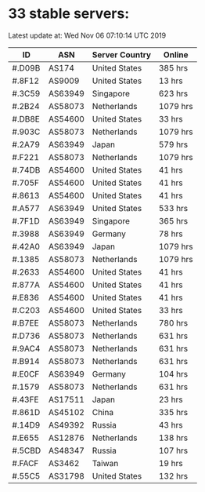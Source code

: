 # 33 stable servers:

Latest update at: Wed Nov 06 07:10:14 UTC 2019

| ID | ASN | Server Country | Online |
| -- | --- | -------------- | ------ |
| #.D09B | AS174 | United States | 385 hrs |
| #.8F12 | AS9009 | United States | 13 hrs |
| #.3C59 | AS63949 | Singapore | 623 hrs |
| #.2B24 | AS58073 | Netherlands | 1079 hrs |
| #.DB8E | AS54600 | United States | 33 hrs |
| #.903C | AS58073 | Netherlands | 1079 hrs |
| #.2A79 | AS63949 | Japan | 579 hrs |
| #.F221 | AS58073 | Netherlands | 1079 hrs |
| #.74DB | AS54600 | United States | 41 hrs |
| #.705F | AS54600 | United States | 41 hrs |
| #.8613 | AS54600 | United States | 41 hrs |
| #.A577 | AS63949 | United States | 533 hrs |
| #.7F1D | AS63949 | Singapore | 365 hrs |
| #.3988 | AS63949 | Germany | 78 hrs |
| #.42A0 | AS63949 | Japan | 1079 hrs |
| #.1385 | AS58073 | Netherlands | 1079 hrs |
| #.2633 | AS54600 | United States | 41 hrs |
| #.877A | AS54600 | United States | 41 hrs |
| #.E836 | AS54600 | United States | 41 hrs |
| #.C203 | AS54600 | United States | 33 hrs |
| #.B7EE | AS58073 | Netherlands | 780 hrs |
| #.D736 | AS58073 | Netherlands | 631 hrs |
| #.9AC4 | AS58073 | Netherlands | 631 hrs |
| #.B914 | AS58073 | Netherlands | 631 hrs |
| #.E0CF | AS63949 | Germany | 104 hrs |
| #.1579 | AS58073 | Netherlands | 631 hrs |
| #.43FE | AS17511 | Japan | 23 hrs |
| #.861D | AS45102 | China | 335 hrs |
| #.14D9 | AS49392 | Russia | 43 hrs |
| #.E655 | AS12876 | Netherlands | 138 hrs |
| #.5CBD | AS48347 | Russia | 107 hrs |
| #.FACF | AS3462 | Taiwan | 19 hrs |
| #.55C5 | AS31798 | United States | 132 hrs |

